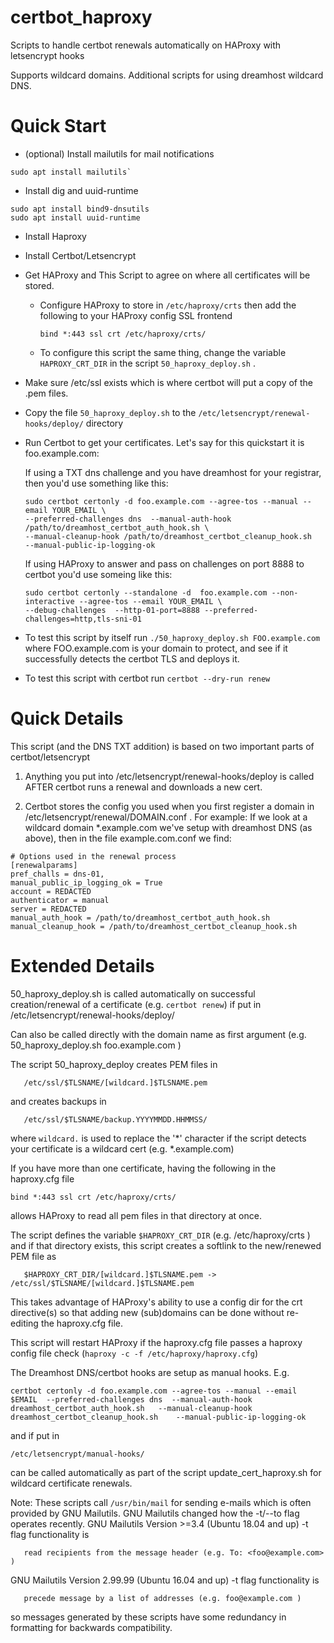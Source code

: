 # certbot_haproxy

Scripts to handle certbot renewals automatically on HAProxy with letsencrypt hooks

Supports wildcard domains. Additional scripts for using dreamhost wildcard DNS. 

# Quick Start 

* (optional) Install mailutils for mail notifications
```console
sudo apt install mailutils`
```

* Install dig and uuid-runtime

```console
sudo apt install bind9-dnsutils
sudo apt install uuid-runtime
```

* Install Haproxy

* Install Certbot/Letsencrypt


* Get HAProxy and This Script to agree on where all certificates will be stored. 

  * Configure HAProxy to store in `/etc/haproxy/crts` then add the following to your HAProxy config SSL frontend

        bind *:443 ssl crt /etc/haproxy/crts/

   * To configure this script the same thing, change the variable `HAPROXY_CRT_DIR` in the script `50_haproxy_deploy.sh` .
 
* Make sure /etc/ssl exists which is where certbot will put a copy of the .pem files. 

* Copy the file `50_haproxy_deploy.sh` to the `/etc/letsencrypt/renewal-hooks/deploy/` directory

* Run Certbot to get your certificates. Let's say for this quickstart it is foo.example.com:
  
  If using a TXT dns challenge and you have dreamhost for your registrar, then you'd use something like this:

      sudo certbot certonly -d foo.example.com --agree-tos --manual --email YOUR_EMAIL \
      --preferred-challenges dns  --manual-auth-hook /path/to/dreamhost_certbot_auth_hook.sh \
      --manual-cleanup-hook /path/to/dreamhost_certbot_cleanup_hook.sh    --manual-public-ip-logging-ok

  If using HAProxy to answer and pass on challenges on port 8888 to certbot you'd use someing like this:

      sudo certbot certonly --standalone -d  foo.example.com --non-interactive --agree-tos --email YOUR_EMAIL \
      --debug-challenges  --http-01-port=8888 --preferred-challenges=http,tls-sni-01


* To test this script by itself run `./50_haproxy_deploy.sh FOO.example.com` where FOO.example.com is your domain to protect, and see if it successfully detects the certbot TLS and deploys it. 

* To test this script with certbot run `certbot --dry-run renew`

# Quick Details
  
This script (and the DNS TXT addition) is based on two important parts of certbot/letsencrypt

1. Anything you put into /etc/letsencrypt/renewal-hooks/deploy is called AFTER certbot
runs a renewal and downloads a new cert. 

2. Certbot stores the config you used when you first register a domain in /etc/letsencrypt/renewal/DOMAIN.conf .
For example: If we look at a wildcard domain *.example.com we've setup with dreamhost DNS (as above), then
in the file example.com.conf we find:
```
# Options used in the renewal process
[renewalparams]
pref_challs = dns-01,
manual_public_ip_logging_ok = True
account = REDACTED
authenticator = manual
server = REDACTED
manual_auth_hook = /path/to/dreamhost_certbot_auth_hook.sh
manual_cleanup_hook = /path/to/dreamhost_certbot_cleanup_hook.sh
```

# Extended Details


50_haproxy_deploy.sh is called automatically on successful creation/renewal of a
certificate (e.g. `certbot renew`) if put in /etc/letsencrypt/renewal-hooks/deploy/

Can also be called directly with the domain name as first argument 
(e.g. 50_haproxy_deploy.sh foo.example.com )

The script 50_haproxy_deploy creates PEM files in 
```
   /etc/ssl/$TLSNAME/[wildcard.]$TLSNAME.pem
```
and creates backups in 
```
   /etc/ssl/$TLSNAME/backup.YYYYMMDD.HHMMSS/
```
where `wildcard.` is used to replace the '\*' character if the script detects your certificate is a wildcard cert (e.g. \*.example.com) 

If you have more than one certificate, having the following in the haproxy.cfg file

   `bind *:443 ssl crt /etc/haproxy/crts/`

allows HAProxy to read all pem files in that directory at once. 

The script defines the variable `$HAPROXY_CRT_DIR` (e.g. /etc/haproxy/crts ) 
and if that directory exists, this script creates a softlink to the new/renewed PEM file
as
```
   $HAPROXY_CRT_DIR/[wildcard.]$TLSNAME.pem -> /etc/ssl/$TLSNAME/[wildcard.]$TLSNAME.pem
```

This takes advantage of HAProxy's ability to use a config dir for the crt directive(s)
so that adding new (sub)domains can be done without re-editing the haproxy.cfg file.


This script will restart HAProxy if the haproxy.cfg file passes a haproxy config file
check (`haproxy -c -f /etc/haproxy/haproxy.cfg`) 


The Dreamhost DNS/certbot hooks are setup as manual hooks. E.g. 

`certbot certonly -d foo.example.com --agree-tos --manual --email $EMAIL  --preferred-challenges dns  --manual-auth-hook dreamhost_certbot_auth_hook.sh   --manual-cleanup-hook dreamhost_certbot_cleanup_hook.sh    --manual-public-ip-logging-ok` 

and if put in 

   `/etc/letsencrypt/manual-hooks/` 

can be called automatically as part of the script update_cert_haproxy.sh
for wildcard certificate renewals. 


Note:
These scripts call `/usr/bin/mail` for sending e-mails which is often provided by GNU Mailutils. GNU Mailutils changed how the -t/--to flag operates recently. 
GNU Mailutils Version >=3.4 (Ubuntu 18.04 and up) -t flag functionality is 
```
   read recipients from the message header (e.g. To: <foo@example.com> )
```
GNU Mailutils Version 2.99.99 (Ubuntu 16.04 and up) -t flag functionality is 
```
   precede message by a list of addresses (e.g. foo@example.com )
```
so messages generated by these scripts have some redundancy in formatting for backwards compatibility. 
